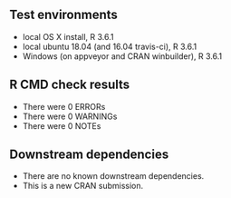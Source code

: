 ## Test environments
* local OS X install, R 3.6.1
* local ubuntu 18.04 (and 16.04 travis-ci), R 3.6.1
* Windows (on appveyor and CRAN winbuilder), R 3.6.1

## R CMD check results
* There were 0 ERRORs
* There were 0 WARNINGs
* There were 0 NOTEs

## Downstream dependencies
* There are no known downstream dependencies.
* This is a new CRAN submission.
